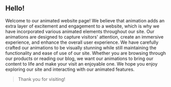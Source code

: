 ## Hello! 
Welcome to our animated website page! We believe that animation adds an extra layer of excitement and engagement to a website, which is why we have incorporated various animated elements throughout our site. Our animations are designed to capture visitors' attention, create an immersive experience, and enhance the overall user experience. We have carefully crafted our animations to be visually stunning while still maintaining the functionality and ease of use of our site. Whether you are browsing through our products or reading our blog, we want our animations to bring our content to life and make your visit an enjoyable one. We hope you enjoy exploring our site and interacting with our animated features. 
>Thank you for visiting!
